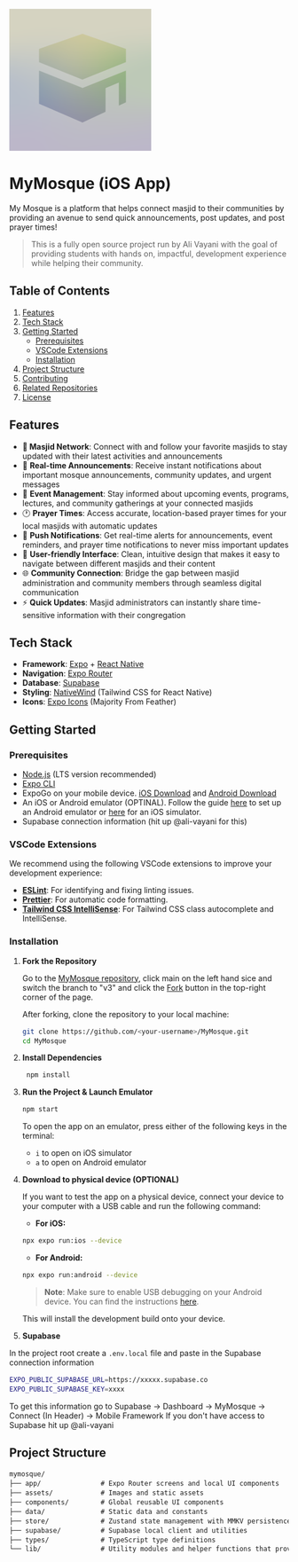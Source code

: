 ![MyMosque Logo](https://github.com/ali-vayani/MyMosque/blob/v3/assets/images/icon.png)

# MyMosque (iOS App)

My Mosque is a platform that helps connect masjid to their communities by providing an avenue to send quick announcements, post updates, and post prayer times!

> This is a fully open source project run by Ali Vayani with the goal of providing students with hands on, impactful, development experience while helping their community.

## Table of Contents

1. [Features](#features)
2. [Tech Stack](#tech-stack)
3. [Getting Started](#getting-started)
   - [Prerequisites](#prerequisites)
   - [VSCode Extensions](#vscode-extensions)
   - [Installation](#installation)
4. [Project Structure](#project-structure)
5. [Contributing](#contributing)
6. [Related Repositories](#related-repositories)
7. [License](#license)

## Features

- **🕌 Masjid Network**: Connect with and follow your favorite masjids to stay updated with their latest activities and announcements
- 📢 **Real-time Announcements**: Receive instant notifications about important mosque announcements, community updates, and urgent messages
- 📅 **Event Management**: Stay informed about upcoming events, programs, lectures, and community gatherings at your connected masjids
- 🕐 **Prayer Times**: Access accurate, location-based prayer times for your local masjids with automatic updates
- 🔔 **Push Notifications**: Get real-time alerts for announcements, event reminders, and prayer time notifications to never miss important updates
- 📱 **User-friendly Interface**: Clean, intuitive design that makes it easy to navigate between different masjids and their content
- 🌐 **Community Connection**: Bridge the gap between masjid administration and community members through seamless digital communication
- ⚡ **Quick Updates**: Masjid administrators can instantly share time-sensitive information with their congregation

## Tech Stack

- **Framework**: [Expo](https://expo.dev/) + [React Native](https://reactnative.dev/)
- **Navigation**: [Expo Router](https://docs.expo.dev/router/introduction/)
- **Database**: [Supabase](https://supabase.com/)
- **Styling**: [NativeWind](https://www.nativewind.dev/) (Tailwind CSS for React Native)
- **Icons**: [Expo Icons](https://icons.expo.fyi/Index) (Majority From Feather)

## Getting Started

### Prerequisites

- [Node.js](https://nodejs.org/) (LTS version recommended)
- [Expo CLI](https://docs.expo.dev/get-started/installation/)
- ExpoGo on your mobile device. [iOS Download](https://apps.apple.com/us/app/expo-go/id982107779) and [Android Download](https://play.google.com/store/apps/details?id=host.exp.exponent&hl=en_US)
- An iOS or Android emulator (OPTINAL). Follow the guide [here](https://docs.expo.dev/workflow/android-studio-emulator/) to set up an Android emulator or [here](https://docs.expo.dev/workflow/ios-simulator/) for an iOS simulator.
- Supabase connection information (hit up @ali-vayani for this)

### VSCode Extensions

We recommend using the following VSCode extensions to improve your development experience:

- **[ESLint](https://marketplace.visualstudio.com/items?itemName=dbaeumer.vscode-eslint)**: For identifying and fixing linting issues.
- **[Prettier](https://marketplace.visualstudio.com/items?itemName=esbenp.prettier-vscode)**: For automatic code formatting.
- **[Tailwind CSS IntelliSense](https://marketplace.visualstudio.com/items?itemName=bradlc.vscode-tailwindcss)**: For Tailwind CSS class autocomplete and IntelliSense.

### Installation

1. **Fork the Repository**

   Go to the [MyMosque repository](https://github.com/ali-vayani/MyMosque.git), click main on the left hand sice and switch the branch to "v3" and click the [Fork](https://github.com/ali-vayani/MyMosque.git) button in the top-right corner of the page.

   After forking, clone the repository to your local machine:

   ```sh
   git clone https://github.com/<your-username>/MyMosque.git
   cd MyMosque
   ```

2. **Install Dependencies**

   ```sh
    npm install
   ```

3. **Run the Project & Launch Emulator**

   ```sh
   npm start
   ```

   To open the app on an emulator, press either of the following keys in the terminal:
   - `i` to open on iOS simulator
   - `a` to open on Android emulator

4. **Download to physical device (OPTIONAL)**

   If you want to test the app on a physical device, connect your device to your computer
   with a USB cable and run the following command:
   - **For iOS:**

   ```sh
   npx expo run:ios --device
   ```

   - **For Android:**

   ```sh
   npx expo run:android --device
   ```

   > **Note**: Make sure to enable USB debugging on your Android device. You can find the instructions [here](https://developer.android.com/studio/debug/dev-options).

   This will install the development build onto your device.

5. **Supabase**

In the project root create a `.env.local` file and paste in the Supabase connection information

```sh
EXPO_PUBLIC_SUPABASE_URL=https://xxxxx.supabase.co
EXPO_PUBLIC_SUPABASE_KEY=xxxx
```

To get this information go to Supabase -> Dashboard -> MyMosque -> Connect (In Header) -> Mobile Framework
If you don't have access to Supabase hit up @ali-vayani

## Project Structure

```txt
mymosque/
├── app/               # Expo Router screens and local UI components
├── assets/            # Images and static assets
├── components/        # Global reusable UI components
├── data/              # Static data and constants
├── store/             # Zustand state management with MMKV persistence
├── supabase/          # Supabase local client and utilities
├── types/             # TypeScript type definitions
└── lib/               # Utility modules and helper functions that provide reusable logic
```
